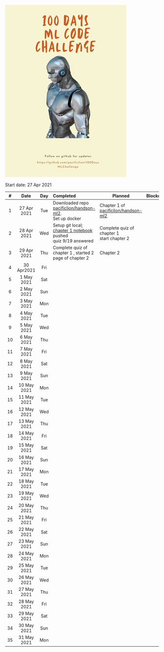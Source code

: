 ![100 Day ML Challenge](https://raw.githubusercontent.com/pacificlion/100DaysMLChallenge/main/challenge.jpg)


Start date: 27 Apr 2021

| #        | Date  |  Day | Completed   | Planned   | Blocker   |
| :-------------: | :----------: | :-----------: | :----------- |----------- |----------- |
| 1|27 Apr 2021|Tue| Downloaded repo [pacificlion/handson-ml2](https://github.com/pacificlion/handson-ml2). <br/> Set up docker|Chapter 1 of [pacificlion/handson-ml2](https://github.com/pacificlion/handson-ml2)|<ReplaceME>|
| 2|28 Apr 2021|Wed|Setup git local; [chapter 1 notebook](https://github.com/pacificlion/handson-ml2/blob/master/A01_the_machine_learning_landscape.ipynb) pushed<br/> quiz 9/19 answered|Complete quiz of chapter 1 <br/> start chapter 2|<ReplaceME>|
| 3|29 Apr 2021|Thu|Complete quiz of chapter 1 , started 2 page of chapter 2|Chapter 2|<ReplaceME>|
| 4|30 Apr2021|Fri|<ReplaceME>|<ReplaceME>|<ReplaceME>|
| 5|1 May 2021|Sat|<ReplaceME>|<ReplaceME>|<ReplaceME>|
| 6|2 May 2021|Sun|<ReplaceME>|<ReplaceME>|<ReplaceME>|
| 7|3 May 2021|Mon|<ReplaceME>|<ReplaceME>|<ReplaceME>|
| 8|4 May 2021|Tue|<ReplaceME>|<ReplaceME>|<ReplaceME>|
| 9|5 May 2021|Wed|<ReplaceME>|<ReplaceME>|<ReplaceME>|
| 10|6 May 2021|Thu|<ReplaceME>|<ReplaceME>|<ReplaceME>|
| 11|7 May 2021|Fri|<ReplaceME>|<ReplaceME>|<ReplaceME>|
| 12|8 May 2021|Sat|<ReplaceME>|<ReplaceME>|<ReplaceME>|
| 13|9 May 2021|Sun|<ReplaceME>|<ReplaceME>|<ReplaceME>|
| 14|10 May 2021|Mon|<ReplaceME>|<ReplaceME>|<ReplaceME>|
| 15|11 May 2021|Tue|<ReplaceME>|<ReplaceME>|<ReplaceME>|
| 16|12 May 2021|Wed|<ReplaceME>|<ReplaceME>|<ReplaceME>|
| 17|13 May 2021|Thu|<ReplaceME>|<ReplaceME>|<ReplaceME>|
| 18|14 May 2021|Fri|<ReplaceME>|<ReplaceME>|<ReplaceME>|
| 19|15 May 2021|Sat|<ReplaceME>|<ReplaceME>|<ReplaceME>|
| 20|16 May 2021|Sun|<ReplaceME>|<ReplaceME>|<ReplaceME>|
| 21|17 May 2021|Mon|<ReplaceME>|<ReplaceME>|<ReplaceME>|
| 22|18 May 2021|Tue|<ReplaceME>|<ReplaceME>|<ReplaceME>|
| 23|19 May 2021|Wed|<ReplaceME>|<ReplaceME>|<ReplaceME>|
| 24|20 May 2021|Thu|<ReplaceME>|<ReplaceME>|<ReplaceME>|
| 25|21 May 2021|Fri|<ReplaceME>|<ReplaceME>|<ReplaceME>|
| 26|22 May 2021|Sat|<ReplaceME>|<ReplaceME>|<ReplaceME>|
| 27|23 May 2021|Sun|<ReplaceME>|<ReplaceME>|<ReplaceME>|
| 28|24 May 2021|Mon|<ReplaceME>|<ReplaceME>|<ReplaceME>|
| 29|25 May 2021|Tue|<ReplaceME>|<ReplaceME>|<ReplaceME>|
| 30|26 May 2021|Wed|<ReplaceME>|<ReplaceME>|<ReplaceME>| 
| 31|27 May 2021|Thu|<ReplaceME>|<ReplaceME>|<ReplaceME>|
| 32|28 May 2021|Fri|<ReplaceME>|<ReplaceME>|<ReplaceME>|
| 33|29 May 2021|Sat|<ReplaceME>|<ReplaceME>|<ReplaceME>|
| 34|30 May 2021|Sun|<ReplaceME>|<ReplaceME>|<ReplaceME>|
| 35|31 May 2021|Mon|<ReplaceME>|<ReplaceME>|<ReplaceME>|
